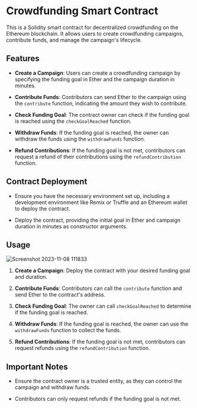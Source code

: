 # Crowdfunding Smart Contract

This is a Solidity smart contract for decentralized crowdfunding on the Ethereum blockchain. It allows users to create crowdfunding campaigns, contribute funds, and manage the campaign's lifecycle.

## Features

- **Create a Campaign**: Users can create a crowdfunding campaign by specifying the funding goal in Ether and the campaign duration in minutes.

- **Contribute Funds**: Contributors can send Ether to the campaign using the `contribute` function, indicating the amount they wish to contribute.

- **Check Funding Goal**: The contract owner can check if the funding goal is reached using the `checkGoalReached` function.

- **Withdraw Funds**: If the funding goal is reached, the owner can withdraw the funds using the `withdrawFunds` function.

- **Refund Contributions**: If the funding goal is not met, contributors can request a refund of their contributions using the `refundContribution` function.

## Contract Deployment

- Ensure you have the necessary environment set up, including a development environment like Remix or Truffle and an Ethereum wallet to deploy the contract.

- Deploy the contract, providing the initial goal in Ether and campaign duration in minutes as constructor arguments.

## Usage

![Screenshot 2023-11-08 111833](https://github.com/Areeba000/contract-Practice/assets/140241495/e9842b04-a56c-4e08-a387-4c3fd81f24bf)

1. **Create a Campaign**: Deploy the contract with your desired funding goal and duration.

2. **Contribute Funds**: Contributors can call the `contribute` function and send Ether to the contract's address.

3. **Check Funding Goal**: The owner can call `checkGoalReached` to determine if the funding goal is reached.

4. **Withdraw Funds**: If the funding goal is reached, the owner can use the `withdrawFunds` function to collect the funds.

5. **Refund Contributions**: If the funding goal is not met, contributors can request refunds using the `refundContribution` function.

## Important Notes

- Ensure the contract owner is a trusted entity, as they can control the campaign and withdraw funds.

- Contributors can only request refunds if the funding goal is not met.


